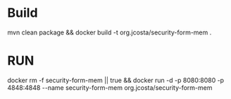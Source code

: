 # Build
mvn clean package && docker build -t org.jcosta/security-form-mem .

# RUN

docker rm -f security-form-mem || true && docker run -d -p 8080:8080 -p 4848:4848 --name security-form-mem org.jcosta/security-form-mem 
